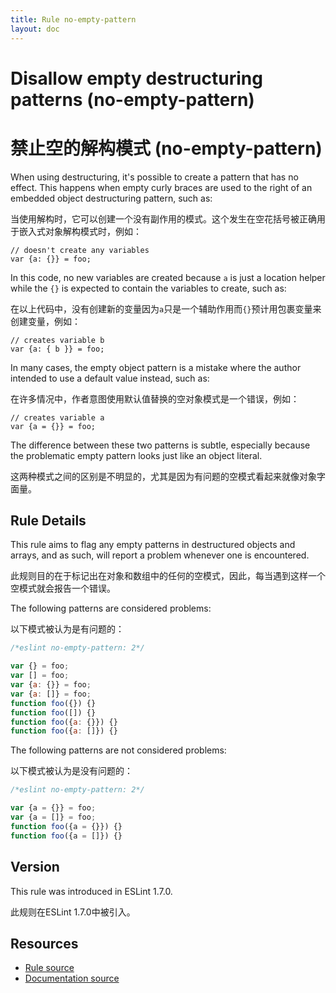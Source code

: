 ```yaml
---
title: Rule no-empty-pattern
layout: doc
---
```

<!-- Note: No pull requests accepted for this file. See README.md in the root directory for details. -->
# Disallow empty destructuring patterns (no-empty-pattern)
# 禁止空的解构模式 (no-empty-pattern)

When using destructuring, it's possible to create a pattern that has no effect. This happens when empty curly braces are used to the right of an embedded object destructuring pattern, such as:

当使用解构时，它可以创建一个没有副作用的模式。这个发生在空花括号被正确用于嵌入式对象解构模式时，例如：

```
// doesn't create any variables
var {a: {}} = foo;
```

In this code, no new variables are created because `a` is just a location helper while the `{}` is expected to contain the variables to create, such as:

在以上代码中，没有创建新的变量因为`a`只是一个辅助作用而`{}`预计用包裹变量来创建变量，例如：

```
// creates variable b
var {a: { b }} = foo;
```

In many cases, the empty object pattern is a mistake where the author intended to use a default value instead, such as:

在许多情况中，作者意图使用默认值替换的空对象模式是一个错误，例如：

```
// creates variable a
var {a = {}} = foo;
```

The difference between these two patterns is subtle, especially because the problematic empty pattern looks just like an object literal.

这两种模式之间的区别是不明显的，尤其是因为有问题的空模式看起来就像对象字面量。

## Rule Details

This rule aims to flag any empty patterns in destructured objects and arrays, and as such, will report a problem whenever one is encountered.

此规则目的在于标记出在对象和数组中的任何的空模式，因此，每当遇到这样一个空模式就会报告一个错误。


The following patterns are considered problems:

以下模式被认为是有问题的：

```js
/*eslint no-empty-pattern: 2*/

var {} = foo;
var [] = foo;
var {a: {}} = foo;
var {a: []} = foo;
function foo({}) {}
function foo([]) {}
function foo({a: {}}) {}
function foo({a: []}) {}
```

The following patterns are not considered problems:

以下模式被认为是没有问题的：

```js
/*eslint no-empty-pattern: 2*/

var {a = {}} = foo;
var {a = []} = foo;
function foo({a = {}}) {}
function foo({a = []}) {}
```

## Version

This rule was introduced in ESLint 1.7.0.

此规则在ESLint 1.7.0中被引入。

## Resources

* [Rule source](https://github.com/eslint/eslint/tree/master/lib/rules/no-empty-pattern.js)
* [Documentation source](https://github.com/eslint/eslint/tree/master/docs/rules/no-empty-pattern.md)
